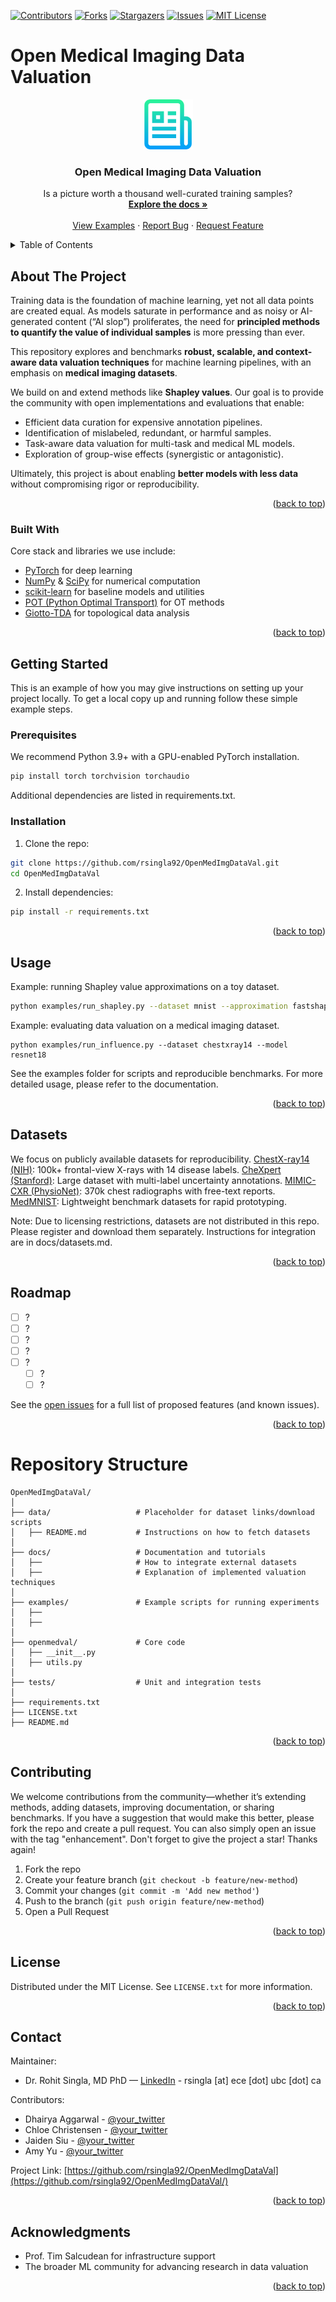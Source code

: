 <!-- Improved compatibility of back to top link: See: https://github.com/othneildrew/Best-README-Template/pull/73 -->
<a name="readme-top"></a>
<!--
*** Thanks for checking out the Best-README-Template. If you have a suggestion
*** that would make this better, please fork the repo and create a pull request
*** or simply open an issue with the tag "enhancement".
*** Don't forget to give the project a star!
*** Thanks again! Now go create something AMAZING! :D
-->

<!-- PROJECT SHIELDS -->
<!--
*** I'm using markdown "reference style" links for readability.
*** Reference links are enclosed in brackets [ ] instead of parentheses ( ).
*** See the bottom of this document for the declaration of the reference variables
*** for contributors-url, forks-url, etc. This is an optional, concise syntax you may use.
*** https://www.markdownguide.org/basic-syntax/#reference-style-links
-->
[![Contributors][contributors-shield]][contributors-url]
[![Forks][forks-shield]][forks-url]
[![Stargazers][stars-shield]][stars-url]
[![Issues][issues-shield]][issues-url]
[![MIT License][license-shield]][license-url]

# Open Medical Imaging Data Valuation
<div align="center">
  <a href="https://github.com/rsingla92/OpenMedImgDataVal">
    <img src="images/logo.png" alt="Logo" width="80" height="80">
  </a>

  <h3 align="center">Open Medical Imaging Data Valuation</h3>

  <p align="center">
    Is a picture worth a thousand well-curated training samples?  
    <br />
    <a href="https://github.com/rsingla92/OpenMedImgDataVa/docs"><strong>Explore the docs »</strong></a>
    <br />
    <br />
    <a href="https://github.com/rsingla92/OpenMedImgDataVal/examples">View Examples</a>
    ·
    <a href="https://github.com/rsingla92/OpenMedImgDataVal/issues">Report Bug</a>
    ·
    <a href="https://github.com/rsingla92/OpenMedImgDataVal/issues">Request Feature</a>
  </p>
</div>

<!-- TABLE OF CONTENTS -->
<details>
  <summary>Table of Contents</summary>
  <ol>
    <li>
      <a href="#about-the-project">About The Project</a>
      <ul>
        <li><a href="#built-with">Built With</a></li>
      </ul>
    </li>
    <li>
      <a href="#getting-started">Getting Started</a>
      <ul>
        <li><a href="#prerequisites">Prerequisites</a></li>
        <li><a href="#installation">Installation</a></li>
      </ul>
    </li>
    <li><a href="#datasets">Datasets</a></li>
    <li><a href="#usage">Usage</a></li>
    <li><a href="#roadmap">Roadmap</a></li>
    <li><a href="#repository-structure">Repository Structure</a></li>
    <li><a href="#contributing">Contributing</a></li>
    <li><a href="#license">License</a></li>
    <li><a href="#contact">Contact</a></li>
    <li><a href="#acknowledgments">Acknowledgments</a></li>
  </ol>
</details>

<!-- ABOUT THE PROJECT -->
## About The Project
Training data is the foundation of machine learning, yet not all data points are created equal. As models saturate in performance and as noisy or AI-generated content (“AI slop”) proliferates, the need for **principled methods to quantify the value of individual samples** is more pressing than ever. 

This repository explores and benchmarks **robust, scalable, and context-aware data valuation techniques** for machine learning pipelines, with an emphasis on **medical imaging datasets**.  

We build on and extend methods like **Shapley values**. Our goal is to provide the community with open implementations and evaluations that enable:  

* Efficient data curation for expensive annotation pipelines.  
* Identification of mislabeled, redundant, or harmful samples.  
* Task-aware data valuation for multi-task and medical ML models.  
* Exploration of group-wise effects (synergistic or antagonistic).  

Ultimately, this project is about enabling **better models with less data** without compromising rigor or reproducibility.

<p align="right">(<a href="#readme-top">back to top</a>)</p>

### Built With

Core stack and libraries we use include:  

* [PyTorch](https://pytorch.org/) for deep learning  
* [NumPy](https://numpy.org/) & [SciPy](https://scipy.org/) for numerical computation  
* [scikit-learn](https://scikit-learn.org/) for baseline models and utilities  
* [POT (Python Optimal Transport)](https://pythonot.github.io/) for OT methods  
* [Giotto-TDA](https://giotto-ai.github.io/gtda-docs/) for topological data analysis  
<p align="right">(<a href="#readme-top">back to top</a>)</p>

<!-- GETTING STARTED -->
## Getting Started
This is an example of how you may give instructions on setting up your project locally. To get a local copy up and running follow these simple example steps.

### Prerequisites
We recommend Python 3.9+ with a GPU-enabled PyTorch installation.  

```sh
pip install torch torchvision torchaudio
```

Additional dependencies are listed in requirements.txt.

### Installation
1. Clone the repo:
```sh
git clone https://github.com/rsingla92/OpenMedImgDataVal.git
cd OpenMedImgDataVal
```

2. Install dependencies:
```sh
pip install -r requirements.txt
```
<p align="right">(<a href="#readme-top">back to top</a>)</p>

<!-- USAGE EXAMPLES -->
## Usage
Example: running Shapley value approximations on a toy dataset.
```sh
python examples/run_shapley.py --dataset mnist --approximation fastshap
```

Example: evaluating data valuation on a medical imaging dataset.
```
python examples/run_influence.py --dataset chestxray14 --model resnet18
```

See the examples folder for scripts and reproducible benchmarks. For more detailed usage, please refer to the documentation.
<p align="right">(<a href="#readme-top">back to top</a>)</p>

<!-- DATASETS -->
## Datasets
We focus on publicly available datasets for reproducibility.
<a href="#">ChestX-ray14 (NIH)</a>: 100k+ frontal-view X-rays with 14 disease labels.
<a href="#">CheXpert (Stanford)</a>: Large dataset with multi-label uncertainty annotations.
<a href="#">MIMIC-CXR (PhysioNet)</a>: 370k chest radiographs with free-text reports.
<a href="#">MedMNIST</a>: Lightweight benchmark datasets for rapid prototyping.

Note: Due to licensing restrictions, datasets are not distributed in this repo. Please register and download them separately. Instructions for integration are in docs/datasets.md.
<p align="right">(<a href="#readme-top">back to top</a>)</p>

<!-- ROADMAP -->
## Roadmap
- [ ] ?
- [ ] ?
- [ ] ?
- [ ] ?
- [ ] ?
    - [ ] ?
    - [ ] ?

See the [open issues](https://github.com/rsingla92/OpenMedImgDataVal/issues) for a full list of proposed features (and known issues).
<p align="right">(<a href="#readme-top">back to top</a>)</p>

<!-- REPOSITORY STRUCTURE -->
# Repository Structure
```
OpenMedImgDataVal/
│
├── data/                   # Placeholder for dataset links/download scripts
│   ├── README.md           # Instructions on how to fetch datasets
│
├── docs/                   # Documentation and tutorials
│   ├──                     # How to integrate external datasets
│   ├──                     # Explanation of implemented valuation techniques
│
├── examples/               # Example scripts for running experiments
│   ├── 
│   ├── 
│
├── openmedval/             # Core code
│   ├── __init__.py
│   ├── utils.py
│
├── tests/                  # Unit and integration tests
│
├── requirements.txt
├── LICENSE.txt
├── README.md
```
<p align="right">(<a href="#readme-top">back to top</a>)</p>

<!-- CONTRIBUTING -->
## Contributing
We welcome contributions from the community—whether it’s extending methods, adding datasets, improving documentation, or sharing benchmarks.
If you have a suggestion that would make this better, please fork the repo and create a pull request. You can also simply open an issue with the tag "enhancement".
Don't forget to give the project a star! Thanks again!

1. Fork the repo
2. Create your feature branch (`git checkout -b feature/new-method`)
3. Commit your changes (`git commit -m 'Add new method'`)
4. Push to the branch (`git push origin feature/new-method`)
5. Open a Pull Request
<p align="right">(<a href="#readme-top">back to top</a>)</p>

<!-- LICENSE -->
## License
Distributed under the MIT License. See `LICENSE.txt` for more information.
<p align="right">(<a href="#readme-top">back to top</a>)</p>

<!-- CONTACT -->
## Contact
Maintainer:
* Dr. Rohit Singla, MD PhD — [LinkedIn](https://linkedin.com/rsingla92) - rsingla [at] ece [dot] ubc [dot] ca

Contributors:
* Dhairya Aggarwal - [@your_twitter](https://twitter.com/your_username)
* Chloe Christensen - [@your_twitter](https://twitter.com/your_username)
* Jaiden Siu - [@your_twitter](https://twitter.com/your_username)
* Amy Yu - [@your_twitter](https://twitter.com/your_username)

Project Link: [https://github.com/rsingla92/OpenMedImgDataVal](https://github.com/rsingla92/OpenMedImgDataVal/)
<p align="right">(<a href="#readme-top">back to top</a>)</p>

<!-- ACKNOWLEDGMENTS -->
## Acknowledgments
* Prof. Tim Salcudean for infrastructure support
* The broader ML community for advancing research in data valuation
<p align="right">(<a href="#readme-top">back to top</a>)</p>


<!-- MARKDOWN LINKS & IMAGES -->
<!-- https://www.markdownguide.org/basic-syntax/#reference-style-links -->
[contributors-shield]: https://img.shields.io/github/contributors/rsingla92/OpenMedImgDataVal.svg?style=for-the-badge
[contributors-url]: https://github.com/rsingla92/OpenMedImgDataVal/graphs/contributors
[forks-shield]: https://img.shields.io/github/forks/rsingla92/OpenMedImgDataVal.svg?style=for-the-badge
[forks-url]: https://github.com/rsingla92/OpenMedImgDataVal/network/members
[stars-shield]: https://img.shields.io/github/stars/rsingla92/OpenMedImgDataVal.svg?style=for-the-badge
[stars-url]: https://github.com/rsingla92/OpenMedImgDataVal/stargazers
[issues-shield]: https://img.shields.io/github/issues/rsingla92/OpenMedImgDataVal.svg?style=for-the-badge
[issues-url]: https://github.com/rsingla92/OpenMedImgDataVal/issues
[license-shield]: https://img.shields.io/github/license/rsingla92/OpenMedImgDataVal.svg?style=for-the-badge
[license-url]: https://github.com/rsingla92/OpenMedImgDataVal/blob/master/LICENSE.txt
[product-screenshot]: images/screenshot.png
[Next.js]: https://img.shields.io/badge/next.js-000000?style=for-the-badge&logo=nextdotjs&logoColor=white
[Next-url]: https://nextjs.org/
[React.js]: https://img.shields.io/badge/React-20232A?style=for-the-badge&logo=react&logoColor=61DAFB
[React-url]: https://reactjs.org/
[Vue.js]: https://img.shields.io/badge/Vue.js-35495E?style=for-the-badge&logo=vuedotjs&logoColor=4FC08D
[Vue-url]: https://vuejs.org/
[Angular.io]: https://img.shields.io/badge/Angular-DD0031?style=for-the-badge&logo=angular&logoColor=white
[Angular-url]: https://angular.io/
[Svelte.dev]: https://img.shields.io/badge/Svelte-4A4A55?style=for-the-badge&logo=svelte&logoColor=FF3E00
[Svelte-url]: https://svelte.dev/
[Laravel.com]: https://img.shields.io/badge/Laravel-FF2D20?style=for-the-badge&logo=laravel&logoColor=white
[Laravel-url]: https://laravel.com
[Bootstrap.com]: https://img.shields.io/badge/Bootstrap-563D7C?style=for-the-badge&logo=bootstrap&logoColor=white
[Bootstrap-url]: https://getbootstrap.com
[JQuery.com]: https://img.shields.io/badge/jQuery-0769AD?style=for-the-badge&logo=jquery&logoColor=white
[JQuery-url]: https://jquery.com 
